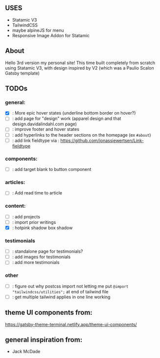 ## USES
- Statamic V3
- TailwindCSS
- maybe alpineJS for menu
- Responsive Image Addon for Statamic

## About
Hello 3rd version my personal site! This time built completely from scratch using Statamic V3, with design inspired by V2 (which was a Paulio Scalon Gatsby template)

## TODOs

### general:
- [x] : More epic hover states (underline bottom border on hover?)
- [ ] : add page for "design" work (apparel design and that design.davidalindahl.com page)
- [ ] : improve footer and hover states
- [ ] : add hyperlinks to the header sections on the homepage (ex `#about`)
- [ ] : add link fieldtype via : https://github.com/jonassiewertsen/Link-fieldtype

### components:
- [ ] : add target blank to button component

### articles: 
- [ ] : Add read time to article

### content:
- [ ] : add projects
- [ ] : import prior writings
- [x] : hotpink shadow box shadow

### testimonials
- [ ] : standalone page for testimonials?
- [ ] : add images for testimonials
- [ ] : add more testimonials

### other
- [ ] : figure out why postcss import not letting me put `@import "tailwindcss/utilities";` at end of tailwind file
- [ ] : get multiple tailwind applies in one line working

## theme UI components from: 
https://gatsby-theme-terminal.netlify.app/theme-ui-components/

## general inspiration from: 

- Jack McDade

